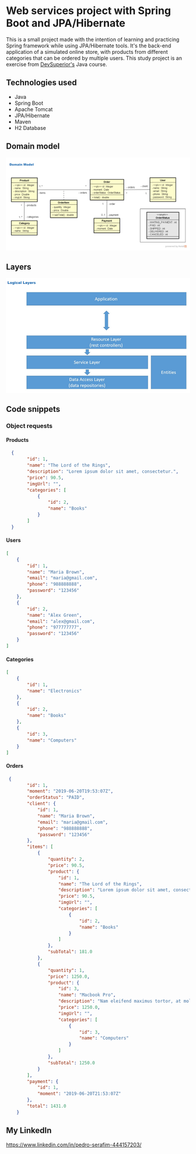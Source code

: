 # Web services project with Spring Boot and JPA/Hibernate

This is a small project made with the intention of learning and practicing Spring framework while using JPA/Hibernate tools. It's the back-end application of a simulated online store, with products from different categories that can be ordered by multiple users. This study project is an exercise from [DevSuperior's](https://github.com/devsuperior) Java course.

## Technologies used
- Java
- Spring Boot
- Apache Tomcat
- JPA/Hibernate
- Maven
- H2 Database

## Domain model
![Domain](https://github.com/pedrosrfm/workshop-springboot3-jpa/blob/main/assets/domain_model.png)

## Layers
![Layers](https://github.com/pedrosrfm/workshop-springboot3-jpa/blob/main/assets/layers.png)

## Code snippets
### Object requests
#### Products

```json
  {
        "id": 1,
        "name": "The Lord of the Rings",
        "description": "Lorem ipsum dolor sit amet, consectetur.",
        "price": 90.5,
        "imgUrl": "",
        "categories": [
            {
                "id": 2,
                "name": "Books"
            }
        ]
  }
```
#### Users
```json
[
    {
        "id": 1,
        "name": "Maria Brown",
        "email": "maria@gmail.com",
        "phone": "988888888",
        "password": "123456"
    },
    {
        "id": 2,
        "name": "Alex Green",
        "email": "alex@gmail.com",
        "phone": "977777777",
        "password": "123456"
    }
]
```
#### Categories
```json
[
    {
        "id": 1,
        "name": "Electronics"
    },
    {
        "id": 2,
        "name": "Books"
    },
    {
        "id": 3,
        "name": "Computers"
    }
]
```

#### Orders
```json
 {
        "id": 1,
        "moment": "2019-06-20T19:53:07Z",
        "orderStatus": "PAID",
        "client": {
            "id": 1,
            "name": "Maria Brown",
            "email": "maria@gmail.com",
            "phone": "988888888",
            "password": "123456"
        },
        "items": [
            {
                "quantity": 2,
                "price": 90.5,
                "product": {
                    "id": 1,
                    "name": "The Lord of the Rings",
                    "description": "Lorem ipsum dolor sit amet, consectetur.",
                    "price": 90.5,
                    "imgUrl": "",
                    "categories": [
                        {
                            "id": 2,
                            "name": "Books"
                        }
                    ]
                },
                "subTotal": 181.0
            },
            {
                "quantity": 1,
                "price": 1250.0,
                "product": {
                    "id": 3,
                    "name": "Macbook Pro",
                    "description": "Nam eleifend maximus tortor, at mollis.",
                    "price": 1250.0,
                    "imgUrl": "",
                    "categories": [
                        {
                            "id": 3,
                            "name": "Computers"
                        }
                    ]
                },
                "subTotal": 1250.0
            }
        ],
        "payment": {
            "id": 1,
            "moment": "2019-06-20T21:53:07Z"
        },
        "total": 1431.0
    }
```


## My LinkedIn
https://www.linkedin.com/in/pedro-serafim-444157203/
